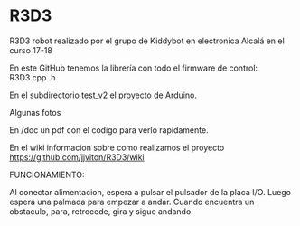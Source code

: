 # R3D3
R3D3 robot realizado por el grupo de Kiddybot en electronica Alcalá en el curso 17-18

En este GitHub tenemos la librería con todo el firmware de control: R3D3.cpp  .h


En el subdirectorio test_v2 el proyecto de Arduino.

Algunas fotos

En /doc un pdf con el codigo para verlo rapidamente.

En el wiki informacion sobre como realizamos el proyecto https://github.com/jjviton/R3D3/wiki

FUNCIONAMIENTO:

Al conectar alimentacion, espera a pulsar el pulsador de la placa I/O. Luego espera una palmada para empezar a andar. Cuando encuentra un obstaculo, para, retrocede, gira y sigue andando.
